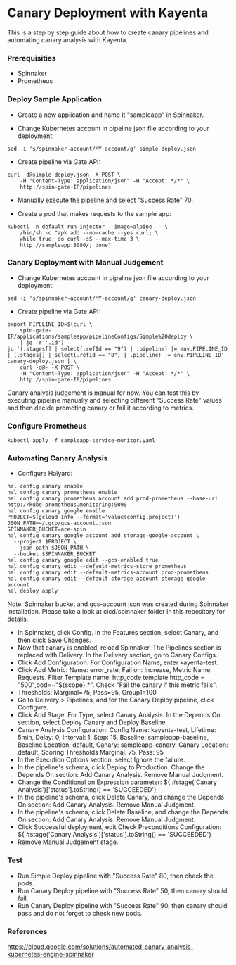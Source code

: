# Canary Deployment with Kayenta 

This is a step by step guide about how to create canary pipelines and automating canary analysis with Kayenta.

### Prerequisities

- Spinnaker
- Prometheus


### Deploy Sample Application

- Create a new application and name it "sampleapp" in Spinnaker.

- Change Kubernetes account in pipeline json file according to your deployment:

```
sed -i 's/spinnaker-account/MY-account/g' simple-deploy.json
```

- Create pipeline via Gate API:

```
curl -d@simple-deploy.json -X POST \
    -H "Content-Type: application/json" -H "Accept: */*" \
    http://spin-gate-IP/pipelines
```

- Manually execute the pipeline and select "Success Rate" 70.

- Create a pod that makes requests to the sample app:

```
kubectl -n default run injector --image=alpine -- \
    /bin/sh -c "apk add --no-cache --yes curl; \
    while true; do curl -sS --max-time 3 \
    http://sampleapp:8080/; done"
```


### Canary Deployment with Manual Judgement

- Change Kubernetes account in pipeline json file according to your deployment:

```
sed -i 's/spinnaker-account/MY-account/g' canary-deploy.json
```


- Create pipeline via Gate API:

```
export PIPELINE_ID=$(curl \
    spin-gate-IP/applications/sampleapp/pipelineConfigs/Simple%20deploy \
    | jq -r '.id')
jq '(.stages[] | select(.refId == "9") | .pipeline) |= env.PIPELINE_ID | (.stages[] | select(.refId == "8") | .pipeline) |= env.PIPELINE_ID' canary-deploy.json | \
    curl -d@- -X POST \
    -H "Content-Type: application/json" -H "Accept: */*" \
    http://spin-gate-IP/pipelines
```

Canary analysis judgement is manual for now. You can test this by executing pipeline manually and selecting different "Success Rate" values and then decide promoting canary or fail it according to metrics.


### Configure Prometheus

```
kubectl apply -f sampleapp-service-monitor.yaml
```

### Automating Canary Analysis

- Configure Halyard:

```
hal config canary enable
hal config canary prometheus enable
hal config canary prometheus account add prod-prometheus --base-url http://kube-prometheus.monitoring:9090
hal config canary google enable
PROJECT=$(gcloud info --format='value(config.project)')
JSON_PATH=~/.gcp/gcs-account.json
SPINNAKER_BUCKET=ace-spin
hal config canary google account add storage-google-account \
  --project $PROJECT \
  --json-path $JSON_PATH \
  --bucket $SPINNAKER_BUCKET
hal config canary google edit --gcs-enabled true
hal config canary edit --default-metrics-store prometheus
hal config canary edit --default-metrics-account prod-prometheus
hal config canary edit --default-storage-account storage-google-account
hal deploy apply
```

Note: Spinnaker bucket and gcs-account json was created during Spinnaker installation. Please take a look at cicd/spinnaker folder in this repository for details.

- In Spinnaker, click Config. In the Features section, select Canary, and then click Save Changes.
- Now that canary is enabled, reload Spinnaker. The Pipelines section is replaced with Delivery. In the Delivery section, go to Canary Configs.
- Click Add Configuration. For Configuration Name, enter kayenta-test.
- Click Add Metric: Name: error_rate, Fail on: Increase, Metric Name: Requests. Filter Template name: http_code template:http_code = "500",pod=~"${scope}.*". Check "Fail the canary if this metric fails".
- Thresholds: Marginal=75, Pass=95, Group1=100
- Go to Delivery > Pipelines, and for the Canary Deploy pipeline, click Configure.
- Click Add Stage. For Type, select Canary Analysis. In the Depends On section, select Deploy Canary and Deploy Baseline.
- Canary Analysis Configuration: Config Name: kayenta-test, Lifetime: 5min, Delay: 0, Interval: 1, Step: 15, Baseline: sampleapp-baseline, Baseline Location: default, Canary: sampleapp-canary, Canary Location: default, Scoring Thresholds Marginal: 75, Pass: 95
- In the Execution Options section, select Ignore the failure.
- In the pipeline's schema, click Deploy to Production. Change the Depends On section: Add Canary Analysis. Remove Manual Judgment.
- Change the Conditional on Expression parameter: ${ #stage('Canary Analysis')['status'].toString() == 'SUCCEEDED'}
- In the pipeline's schema, click Delete Canary, and change the Depends On section: Add Canary Analysis. Remove Manual Judgment.
- In the pipeline's schema, click Delete Baseline, and change the Depends On section: Add Canary Analysis. Remove Manual Judgment.
- Click Successful deployment, edit Check Preconditions Configuration: ${ #stage('Canary Analysis')['status'].toString() == 'SUCCEEDED'}
- Remove Manual Judgement stage.


### Test

- Run Simple Deploy pipeline with "Success Rate" 80, then check the pods.
- Run Canary Deploy pipeline with "Success Rate" 50, then canary should fail.
- Run Canary Deploy pipeline with "Success Rate" 90, then canary should pass and do not forget to check new pods.

### References

https://cloud.google.com/solutions/automated-canary-analysis-kubernetes-engine-spinnaker

